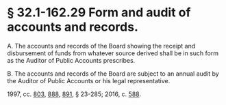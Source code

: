 # § 32.1-162.29 Form and audit of accounts and records.

<p>A. The accounts and records of the Board showing the receipt and disbursement of funds from whatever source derived shall be in such form as the Auditor of Public Accounts prescribes.</p><p>B. The accounts and records of the Board are subject to an annual audit by the Auditor of Public Accounts or his legal representative.</p><p>1997, cc. <a href='http://lis.virginia.gov/cgi-bin/legp604.exe?971+ful+CHAP0803'>803</a>, <a href='http://lis.virginia.gov/cgi-bin/legp604.exe?971+ful+CHAP0888'>888</a>, <a href='http://lis.virginia.gov/cgi-bin/legp604.exe?971+ful+CHAP0891'>891</a>, § 23-285; 2016, c. <a href='http://lis.virginia.gov/cgi-bin/legp604.exe?161+ful+CHAP0588'>588</a>.</p>